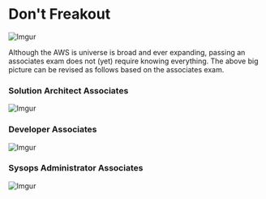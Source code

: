Don't Freakout
======

![Imgur](https://i.imgur.com/ViXFPq0.png)

Although the AWS is universe is broad and ever expanding, passing an associates
exam does not (yet) require knowing everything. The above big picture can
be revised as follows based on the associates exam.



### Solution Architect Associates 

![Imgur](https://i.imgur.com/Mv33nJI.png)



### Developer Associates

![Imgur](https://i.imgur.com/H8OyQBm.png)



### Sysops Administrator Associates

![Imgur](https://i.imgur.com/WOimHFQ.png)
